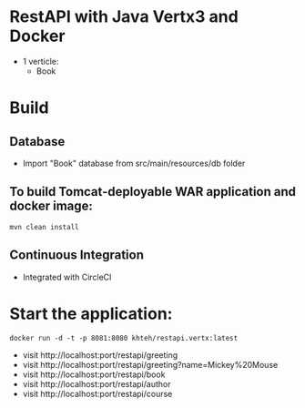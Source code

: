# RestAPI with Java Vertx3 and Docker
* 1 verticle:
  - Book

# Build
## Database
* Import "Book" database from src/main/resources/db folder

## To build Tomcat-deployable WAR application and docker image:
```mvn clean install```

## Continuous Integration
* Integrated with CircleCI

# Start the application:
```docker run -d -t -p 8081:8080 khteh/restapi.vertx:latest```

* visit http://localhost:port/restapi/greeting
* visit http://localhost:port/restapi/greeting?name=Mickey%20Mouse
* visit http://localhost:port/restapi/book
* visit http://localhost:port/restapi/author
* visit http://localhost:port/restapi/course
